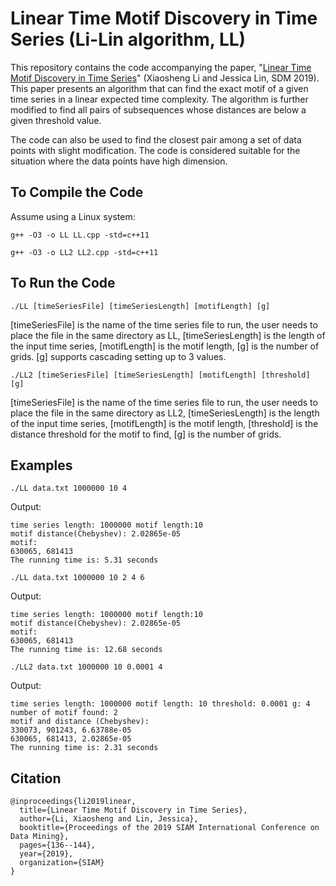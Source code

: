 # Linear Time Motif Discovery in Time Series (Li-Lin algorithm, LL)

This repository contains the code accompanying the paper, "[Linear Time Motif Discovery in Time Series](https://epubs.siam.org/doi/pdf/10.1137/1.9781611975673.16)" (Xiaosheng Li and Jessica Lin, SDM 2019). This paper presents an algorithm that can find the exact motif of a given time series in a linear expected time complexity. The algorithm is further modified to find all pairs of subsequences whose distances are below a given threshold value. 

The code can also be used to find the closest pair among a set of data points with slight modification. The code is considered suitable for the situation where the data points have high dimension.

## To Compile the Code

Assume using a Linux system:

`g++ -O3 -o LL LL.cpp -std=c++11`

`g++ -O3 -o LL2 LL2.cpp -std=c++11`

## To Run the Code

`./LL [timeSeriesFile] [timeSeriesLength] [motifLength] [g]`

\[timeSeriesFile\] is the name of the time series file to run, the user needs to place the file in the same directory as LL, \[timeSeriesLength\] is the length of the input time series, \[motifLength\] is the motif length, \[g\] is the number of grids. \[g\] supports cascading setting up to 3 values.

`./LL2 [timeSeriesFile] [timeSeriesLength] [motifLength] [threshold] [g]`

\[timeSeriesFile\] is the name of the time series file to run, the user needs to place the file in the same directory as LL2, \[timeSeriesLength\] is the length of the input time series, \[motifLength\] is the motif length, \[threshold\] is the distance threshold for the motif to find, \[g\] is the number of grids.

## Examples

`./LL data.txt 1000000 10 4`

Output:

```
time series length: 1000000 motif length:10
motif distance(Chebyshev): 2.02865e-05
motif: 
630065, 681413
The running time is: 5.31 seconds
```

`./LL data.txt 1000000 10 2 4 6`

Output:

```
time series length: 1000000 motif length:10
motif distance(Chebyshev): 2.02865e-05
motif: 
630065, 681413
The running time is: 12.68 seconds
```

`./LL2 data.txt 1000000 10 0.0001 4`

Output:

```
time series length: 1000000 motif length: 10 threshold: 0.0001 g: 4
number of motif found: 2
motif and distance (Chebyshev): 
330073, 901243, 6.63788e-05
630065, 681413, 2.02865e-05
The running time is: 2.31 seconds
```

## Citation
```
@inproceedings{li2019linear,
  title={Linear Time Motif Discovery in Time Series},
  author={Li, Xiaosheng and Lin, Jessica},
  booktitle={Proceedings of the 2019 SIAM International Conference on Data Mining},
  pages={136--144},
  year={2019},
  organization={SIAM}
}
```
